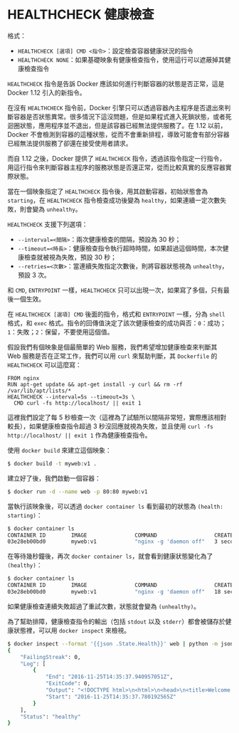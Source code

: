 # HEALTHCHECK 健康檢查

格式：

* `HEALTHCHECK [選項] CMD <指令>`：設定檢查容器健康狀況的指令
* `HEALTHCHECK NONE`：如果基礎映象有健康檢查指令，使用這行可以遮蔽掉其健康檢查指令

`HEALTHCHECK` 指令是告訴 Docker 應該如何進行判斷容器的狀態是否正常，這是 Docker 1.12 引入的新指令。

在沒有 `HEALTHCHECK` 指令前，Docker 引擎只可以透過容器內主程序是否退出來判斷容器是否狀態異常。很多情況下這沒問題，但是如果程式進入死鎖狀態，或者死迴圈狀態，應用程序並不退出，但是該容器已經無法提供服務了。在 1.12 以前，Docker 不會檢測到容器的這種狀態，從而不會重新排程，導致可能會有部分容器已經無法提供服務了卻還在接受使用者請求。

而自 1.12 之後，Docker 提供了 `HEALTHCHECK` 指令，透過該指令指定一行指令，用這行指令來判斷容器主程序的服務狀態是否還正常，從而比較真實的反應容器實際狀態。

當在一個映象指定了 `HEALTHCHECK` 指令後，用其啟動容器，初始狀態會為 `starting`，在 `HEALTHCHECK` 指令檢查成功後變為 `healthy`，如果連續一定次數失敗，則會變為 `unhealthy`。

`HEALTHCHECK` 支援下列選項：

* `--interval=<間隔>`：兩次健康檢查的間隔，預設為 30 秒；
* `--timeout=<時長>`：健康檢查指令執行超時時間，如果超過這個時間，本次健康檢查就被視為失敗，預設 30 秒；
* `--retries=<次數>`：當連續失敗指定次數後，則將容器狀態視為 `unhealthy`，預設 3 次。

和 `CMD`, `ENTRYPOINT` 一樣，`HEALTHCHECK` 只可以出現一次，如果寫了多個，只有最後一個生效。

在 `HEALTHCHECK [選項] CMD` 後面的指令，格式和 `ENTRYPOINT` 一樣，分為 `shell` 格式，和 `exec` 格式。指令的回傳值決定了該次健康檢查的成功與否：`0`：成功；`1`：失敗；`2`：保留，不要使用這個值。

假設我們有個映象是個最簡單的 Web 服務，我們希望增加健康檢查來判斷其 Web 服務是否在正常工作，我們可以用 `curl` 來幫助判斷，其 `Dockerfile` 的 `HEALTHCHECK` 可以這麼寫：

```docker
FROM nginx
RUN apt-get update && apt-get install -y curl && rm -rf /var/lib/apt/lists/*
HEALTHCHECK --interval=5s --timeout=3s \
  CMD curl -fs http://localhost/ || exit 1
```

這裡我們設定了每 5 秒檢查一次（這裡為了試驗所以間隔非常短，實際應該相對較長），如果健康檢查指令超過 3 秒沒回應就視為失敗，並且使用 `curl -fs http://localhost/ || exit 1` 作為健康檢查指令。

使用 `docker build` 來建立這個映象：

```bash
$ docker build -t myweb:v1 .
```

建立好了後，我們啟動一個容器：

```bash
$ docker run -d --name web -p 80:80 myweb:v1
```

當執行該映象後，可以透過 `docker container ls` 看到最初的狀態為 `(health: starting)`：

```bash
$ docker container ls
CONTAINER ID        IMAGE               COMMAND                  CREATED             STATUS                            PORTS               NAMES
03e28eb00bd0        myweb:v1            "nginx -g 'daemon off"   3 seconds ago       Up 2 seconds (health: starting)   80/tcp, 443/tcp     web
```

在等待幾秒鐘後，再次 `docker container ls`，就會看到健康狀態變化為了 `(healthy)`：

```bash
$ docker container ls
CONTAINER ID        IMAGE               COMMAND                  CREATED             STATUS                    PORTS               NAMES
03e28eb00bd0        myweb:v1            "nginx -g 'daemon off"   18 seconds ago      Up 16 seconds (healthy)   80/tcp, 443/tcp     web
```

如果健康檢查連續失敗超過了重試次數，狀態就會變為 `(unhealthy)`。

為了幫助排障，健康檢查指令的輸出（包括 `stdout` 以及 `stderr`）都會被儲存於健康狀態裡，可以用 `docker inspect` 來檢視。

```bash
$ docker inspect --format '{{json .State.Health}}' web | python -m json.tool
{
    "FailingStreak": 0,
    "Log": [
        {
            "End": "2016-11-25T14:35:37.940957051Z",
            "ExitCode": 0,
            "Output": "<!DOCTYPE html>\n<html>\n<head>\n<title>Welcome to nginx!</title>\n<style>\n    body {\n        width: 35em;\n        margin: 0 auto;\n        font-family: Tahoma, Verdana, Arial, sans-serif;\n    }\n</style>\n</head>\n<body>\n<h1>Welcome to nginx!</h1>\n<p>If you see this page, the nginx web server is successfully installed and\nworking. Further configuration is required.</p>\n\n<p>For online documentation and support please refer to\n<a href=\"http://nginx.org/\">nginx.org</a>.<br/>\nCommercial support is available at\n<a href=\"http://nginx.com/\">nginx.com</a>.</p>\n\n<p><em>Thank you for using nginx.</em></p>\n</body>\n</html>\n",
            "Start": "2016-11-25T14:35:37.780192565Z"
        }
    ],
    "Status": "healthy"
}
```
